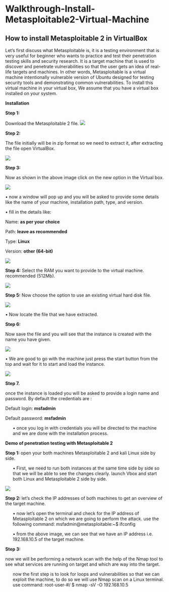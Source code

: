 # Walkthrough-Install-Metasploitable2-Virtual-Machine
<p><h2>How to install Metasploitable 2 in VirtualBox</h2></p>

Let’s first discuss what Metasploitable is, it is a testing environment that is very useful for beginner who wants to practice and test their penetration testing skills and security research. It is a target machine that is used to discover and penetrate vulnerabilities so that the user gets an idea of real-life targets and machines.
In other words, Metasploitable is a virtual machine intentionally vulnerable version of Ubuntu designed for testing security tools and demonstrating common vulnerabilities.
To install this virtual machine in your virtual box, We assume that you have a virtual box installed on your system.
<p><strong>Installation</strong></p>
<p><strong>Step 1:</p></strong>  Download the Metasploitable 2 file.

 <img src="MV1.jpg">
 
 
<p><strong>Step 2:</strong></p> <p>The file initially will be in zip format so we need to extract it, after extracting the file open VirtualBox.</p>
 
<img src="MV2.jpg">
<p><strong>Step 3:</strong></p> Now as shown in the above image click on the new option in the Virtual box.
<p><img src="MV3.jpg"></p>
 
<p>•	now a window will pop up and you will be asked to provide some details like the name of your machine, installation path, type, and version.</p>
<p>•	fill in the details like:</p>
<p>Name: <strong>as per your choice</strong></p>
<p>Path: <strong>leave as recommended</strong></p>
<p>Type:<strong> Linux</strong></p>
<p>Version: <strong>other (64-bit)</strong></p>
<p><img src="MV4.jpg"></p> 
 
<strong>Step 4:</strong> Select the RAM you want to provide to the virtual machine. recommended (512Mb).

<p><img src="MV5.jpg"></p>
 
 
<strong>Step 5:</strong> Now choose the option to use an existing virtual hard disk file.
<P><img src="MV6.jpg"></P> 
 
<p>•	Now locate the file that we have extracted.</p>
<p><strong>Step 6:</strong></p> <p>Now save the file and you will see that the instance is created with the name you have given.</p>

<p><img src="MV7.jpg"></p>
 
<p>•	We are good to go with the machine just press the start button from the top and wait for it to start and load the instance.</p>
 
<p><img src="MV8.jpg"></p> 
<p><strong>Step 7.</strong><p> once the instance is loaded you will be asked to provide a login name and password. By default the credentials are :
<P>Default login: <strong>msfadmin</strong></P>
Default password: <strong>msfadmin</strong>
 
 
<ul>•	once you log in with credentials you will be directed to the machine and we are done with the installation process.</ul>
      <p><strong>Demo of penetration testing with Metasploitable 2</strong></p>
<strong>Step 1:  </strong> open your both machines Metasploitable 2 and kali Linux side by side.
<ul>•	First, we need to run both instances at the same time side by side so that we will be able to see the changes clearly. launch Vbox and start both Linux and Metasploitable 2 side by side.</ul>
<img src="MV10.jpg"> 
 
<strong>Step 2:  </strong> let’s check the IP addresses of both machines to get an overview of the target machine.
<ul>•	now let’s open the terminal and check for the IP address of Metasploitable 2 on which we are going to perform the attack. use the following command:
msfadmin@metasploitable:~$ ifconfig</ul>
<ul>•	from the above image, we can see that we have an IP address i.e. 192.168.10.5 of the target machine.</ul>
<p><strong>Step 3:</strong></p> now we will be performing a network scan with the help of the Nmap tool to see what services are running on target and which are way into the target.
<ul>now the first step is to look for loops and vulnerabilities so that we can exploit the machine, to do so we will use Nmap scan on a Linux terminal. use command:
root-user-#/ $ nmap -sV -O 192.168.10.5
 <img src="
 
•	in the above command -sV is used for getting the versions of services running on the target machine and -O is used to detect the operating system on the target machine.
•	now we can see that we have so many exploitations ways and vulnerabilities to perform, we will be using the vsftpd_234_backdoor exploit, for exploitation and gaining access to the machine.
•	open Metasploit Framework with the command:
Step 4:  Now that we have all the info related to the exploit that we need to use i.e. vsftpd_backdoor so now we can use Metasploit to exploit the machine and get access to the command shell. which will eventually give us access to the target machine.
•	start the Metasploit Framework by the command mentioned below:
root-user-#/ $ msfconsole
•	after following the commands, we are going to choose the exploit that is vsftpd_backdoor and then set Rhost (targeted IP).
Step 5: Now all we need to do is deploy the exploit into the target machine with the help of msfconsole, to do so we need to follow some basic steps that are:
•	first, let’s select the exploit that we are going to use in this case it is vsftpd_backdoor, so we will use the following command :
msf6~/ use exploit/unix/ftp/vsftpd_234_backdoor
•	after selecting the above exploit let’s set up the target to which we are deploying the exploit.
msf6~/ (unix/ftp/vsftpd_234_backdoor): show options
 
 
•	now we can see that we have the option to set RHOST which is the receiver host. so we will set it to the IP address of the target machine.
msf6~/ (unix/ftp/vsftpd_234_backdoor): set RHOST 192.168.10.5
Step 6: The final step is to run the exploit, by command exploit.
msf6~/ (unix/ftp/vsftpd_234_backdoor): exploit
•	after setting RHOST just enter the exploit command and you will see the command shell of the target machine is obtained.
 
 
•	now we have successfully penetrated the target by obtaining a shell, you can try commands and verify in both machines at the same time. 
Step 7: Verify by using some command shell commands like print the working directory or ls items in a folder.
pwd, ls -l, ls -a etc
•	so we have successfully taken look into how Metasploitable is useful for practicing penetration testing skills.
•	we can see that both sides of the files are the same and we have root access to the machine.
Conclusion:
Metasploitable 2 is a great machine to practice and learn about penetration testing and hacking, while it comes with so many vulnerabilities and flaws that you can keep on digging and make your pen testing skills better. Currently, another version of Metasploitable is also available you can also go with that the process of configuring and installation is the same as above.
In the above article, we have learned how to install Metasploitable version 2 successfully and seen a demo of exploitation with the most famous and basic exploit that is vsftpd_backdoor, there are many more exploits and techniques to learn and practice.

